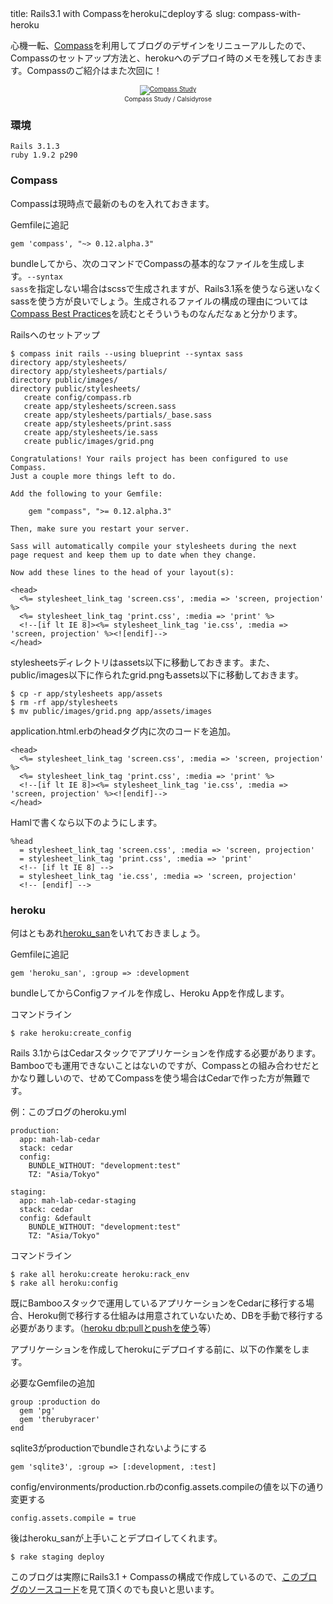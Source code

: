 title: Rails3.1 with Compassをherokuにdeployする
slug: compass-with-heroku

心機一転、[Compass](http://compass-style.org/)を利用してブログのデザインをリニューアルしたので、Compassのセットアップ方法と、herokuへのデプロイ時のメモを残しておきます。Compassのご紹介はまた次回に！

<div style="font-size:10px;text-align: center"><a href="http://www.flickr.com/photos/calsidyrose/4925267732/" target="_blank"><img src="http://farm5.static.flickr.com/4102/4925267732_8b4a2cf887.jpg" alt="Compass Study" /></a><br />Compass Study / Calsidyrose</div>

### 環境

    Rails 3.1.3
    ruby 1.9.2 p290

### Compass

Compassは現時点で最新のものを入れておきます。

<div class="usage">Gemfileに追記</div>

    gem 'compass', "~> 0.12.alpha.3"

bundleしてから、次のコマンドでCompassの基本的なファイルを生成します。<code>--syntax sass</code>を指定しない場合はscssで生成されますが、Rails3.1系を使うなら迷いなくsassを使う方が良いでしょう。生成されるファイルの構成の理由については[Compass Best Practices](http://compass-style.org/help/tutorials/best_practices/)を読むとそういうものなんだなぁと分かります。

<div class="usage">Railsへのセットアップ</div>

    $ compass init rails --using blueprint --syntax sass
    directory app/stylesheets/
    directory app/stylesheets/partials/
    directory public/images/
    directory public/stylesheets/
       create config/compass.rb
       create app/stylesheets/screen.sass
       create app/stylesheets/partials/_base.sass
       create app/stylesheets/print.sass
       create app/stylesheets/ie.sass
       create public/images/grid.png

    Congratulations! Your rails project has been configured to use Compass.
    Just a couple more things left to do.

    Add the following to your Gemfile:

        gem "compass", ">= 0.12.alpha.3"

    Then, make sure you restart your server.

    Sass will automatically compile your stylesheets during the next
    page request and keep them up to date when they change.

    Now add these lines to the head of your layout(s):

    <head>
      <%= stylesheet_link_tag 'screen.css', :media => 'screen, projection' %>
      <%= stylesheet_link_tag 'print.css', :media => 'print' %>
      <!--[if lt IE 8]><%= stylesheet_link_tag 'ie.css', :media => 'screen, projection' %><![endif]-->
    </head>

stylesheetsディレクトリはassets以下に移動しておきます。また、public/images以下に作られたgrid.pngもassets以下に移動しておきます。

    $ cp -r app/stylesheets app/assets
    $ rm -rf app/stylesheets
    $ mv public/images/grid.png app/assets/images

application.html.erbのheadタグ内に次のコードを追加。

    <head>
      <%= stylesheet_link_tag 'screen.css', :media => 'screen, projection' %>
      <%= stylesheet_link_tag 'print.css', :media => 'print' %>
      <!--[if lt IE 8]><%= stylesheet_link_tag 'ie.css', :media => 'screen, projection' %><![endif]-->
    </head>

Hamlで書くなら以下のようにします。

    %head
      = stylesheet_link_tag 'screen.css', :media => 'screen, projection'
      = stylesheet_link_tag 'print.css', :media => 'print'
      <!-- [if lt IE 8] -->
      = stylesheet_link_tag 'ie.css', :media => 'screen, projection'
      <!-- [endif] -->

### heroku

何はともあれ[heroku_san](https://github.com/fastestforward/heroku_san)をいれておきましょう。

<div class="usage">Gemfileに追記</div>

    gem 'heroku_san', :group => :development

bundleしてからConfigファイルを作成し、Heroku Appを作成します。

<div class="usage">コマンドライン</div>

    $ rake heroku:create_config

Rails 3.1からはCedarスタックでアプリケーションを作成する必要があります。Bambooでも運用できないことはないのですが、Compassとの組み合わせだとかなり難しいので、せめてCompassを使う場合はCedarで作った方が無難です。

<div class="usage">例：このブログのheroku.yml</div>

    production:
      app: mah-lab-cedar
      stack: cedar
      config:
        BUNDLE_WITHOUT: "development:test"
        TZ: "Asia/Tokyo"

    staging:
      app: mah-lab-cedar-staging
      stack: cedar
      config: &default
        BUNDLE_WITHOUT: "development:test"
        TZ: "Asia/Tokyo"

<div class="usage">コマンドライン</div>

    $ rake all heroku:create heroku:rack_env
    $ rake all heroku:config

既にBambooスタックで運用しているアプリケーションをCedarに移行する場合、Heroku側で移行する仕組みは用意されていないため、DBを手動で移行する必要があります。（[heroku db:pullとpushを使う](http://d.hatena.ne.jp/ruedap/20110222/ruby_heroku_database_sqlite3_download_upload)等）

アプリケーションを作成してherokuにデプロイする前に、以下の作業をします。

<div class="usage">必要なGemfileの追加</div>

    group :production do
      gem 'pg'
      gem 'therubyracer'
    end

<div class="usage">sqlite3がproductionでbundleされないようにする</div>

    gem 'sqlite3', :group => [:development, :test]

<div class="usage">config/environments/production.rbのconfig.assets.compileの値を以下の通り変更する</div>

    config.assets.compile = true

後はheroku_sanが上手いことデプロイしてくれます。

    $ rake staging deploy

このブログは実際にRails3.1 + Compassの構成で作成しているので、[このブログのソースコード](http://github.com/mahm/mah-lab-engine)を見て頂くのでも良いと思います。